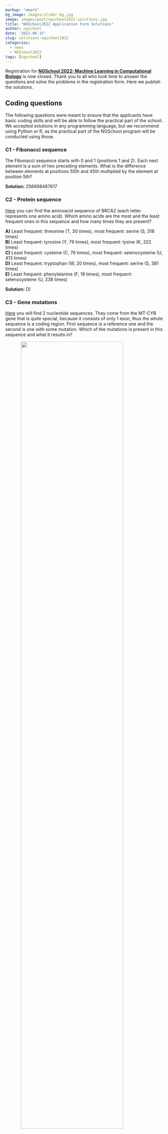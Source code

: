 ```yaml
---
markup: "mmark"
bg_image: images/slider-bg.jpg
image: images/post/ngschool2022-solutions.jpg
title: "NGSchool2022 Application Form Solutions"
author: ngschool
date: '2022-06-15'
slug: solutions-ngschool2022
categories:
  - news
  - NGSchool2022
tags: [ngschool]
---
```


Registration for <a href=/ngschool2022 target=”_blank”>**NGSchool 2022: Machine Learning in Computational Biology**</a> is now closed. Thank you to all who took time to answer the questions and solve the problems in the registration form. Here we publish the solutions.

## Coding questions

The following questions were meant to ensure that the applicants have basic coding skills and will be able to follow the practical part of the school. We accepted solutions in any programming language, but we recommend using Python or R, as the practical part of the NGSchool program will be conducted using those. 

### C1 - Fibonacci sequence 
The Fibonacci sequence starts with 0 and 1 (positions 1 and 2). Each next element is a sum of two preceding elements. What is the difference between elements at positions 55th and 45th multiplied by the element at position 5th?  

**Solution:** 256698487617

### C2 - Protein sequence

<a href=https://github.com/NGSchoolEU/ngs22_registration_form/blob/1cc647a3733e2c8a21b47aa497b4ca8c42457aa8/data/brca2.fasta target="_blank">Here</a> you can find the aminoacid sequence of BRCA2 (each letter represents one amino acid). Which amino acids are the most and the least frequent ones in this sequence and how many times they are present?  

**A)** Least frequent: threonine (T, 30 times), most frequent: serine (S, 318 times)  
**B)** Least frequent: tyrosine (Y, 79 times), most frequent: lysine (K, 322 times)  
**C)** Least frequent: cysteine (C, 76 times), most frequent: selenocysteine (U, 413 times)  
**D)** Least frequent: tryptophan (W, 20 times), most frequent: serine (S, 381 times)  
**E)** Least frequent: phenylalanine (F, 18 times), most frequent: selenocysteine (U, 238 times)  

**Solution:** D)

### C3 - Gene mutations
<a href=https://github.com/NGSchoolEU/ngs22_registration_form/blob/main/data/mt-cyb.fasta target="_blank">Here</a> you will find 2 nucleotide sequences. They come from the MT-CYB gene that is quite special, because it consists of only 1 exon, thus the whole sequence is a coding region. First sequence is a reference one and the second is one with some mutation. Which of the mutations is present in this sequence and what it results in?  

<img src="/images/post/ngschool2022-solutions-C3.jpg" style="width: 80%; display: block; margin-left: auto; margin-right: auto; ">
<br/><br/> 

**A)** G to A at position 752, resulting in change from glycine to asparagine  
**B)** G to A at position 869, resulting in change from glycine to threonine  
**C)** G to A at position 751, resulting in change from glycine to serine  
**D)** C to A at position 496, resulting in change from glycine to threonine  
**E)** G to A at position 826, resulting in change from phenylalanine to leucine  

**Solution:** C)

### C4 to C6 - scRNA-seq database

Single-cell RNA sequencing (scRNA-seq) is arguably the most dramatically growing technology in both scale and use today. A curated database of scRNA-seq studies is available at https://www.nxn.se/single-cell-studies. Answer the following questions using the snapshot of data from <a href=https://github.com/NGSchoolEU/ngs22_registration_form/blob/1cc647a3733e2c8a21b47aa497b4ca8c42457aa8/data/single-cell-studies.tsv target="_blank">github</a>.

**C4:** How many studies report data from more than one organism?  
**Solution:** 146

**C5:** After excluding the studies that report data from more than one organism, for which organism there are the most published studies, and how many?  
**Solution:** Mouse, 632

**C6:** After excluding the studies that report data from more than one organism, for which organism there are most reported cells, and how many?  
**Solution:** Human, 27659084

## Statistics and probability 

The following questions were supposed to make sure that you are familiar with basic concepts in probability and statistics.  

### SP1 and SP2

Celiac disease is an autoimmune disease that affects 1 in 100 worldwide. For people that have this disease, the ingestion of gluten causes serious damage in the small intestine and, if untreated, it can lead to development of other long-term health conditions. Celiac disease is hereditary - people with a first-degree relative with celiac disease (parent, child, sibling) have a 1 in 10 risk of developing celiac disease. A new diagnostic test has appeared on the market that claims to have a 95% accuracy in early detection of celiac disease.

**SP1:** What is the probability that a person who gets a positive result actually has Celiac disease, if no other members in their family have it?  
**Solution:** 0.16

**SP2:** What is the probability that a person who gets a positive result actually has Celiac disease, if they also have a first-degree relative diagnosed with it?  
**Solution:** 0.68

Explanation:

An accuracy of a test is measured as the number of cases it correctly detects as positives (true positive, TP), plus the number of controls it correctly reports as negative (true negative, TN), out of the total number of samples tested (including TP, TN, and false positives FP, and false negatives FN).  

Take a hypothetical scenario for SP1. If we tested 10,000 people, 100 of which have Celiac disease, a test with 0.95 accuracy would report 0.95 x 100 = 95 TP and 0.95 x 9,900 = 9,405 TN. It would also wrongly report 0.05 x 100 = 5 FN (people with disease who would get a negative test result), and 0.05 x 9,900 = 495 FP. Fraction of TP out of all the positives reported by the test is 95 / (95 + 495) = 0.16.  

In the SP2 scenario, the prevalence of disease is 10 times higher, so 1,000 out of 10,000 cases would be positive. Now the test with 95% accuracy would report 0.95 x 1,000 = 950 TP and 0.95 x 9,000 = 8,550 TN. It would also wrongly report 0.05 x 1,000 = 50 FN and 0.05 x 9,000 = 450 FP. Fraction of TP out of all the positives reported by the test now is 950 / (950 + 450) = 0.68.

### SP3
In a study that looked at the effect of substance A on the global gene expression levels of 20 thousand genes in 10 cell line samples, authors report significantly reduced and increased expression for 1287 and 446 genes, respectively (t-test, p value<0.05). Which of the following problems occurs in this analysis?  

**A)** T-test not applicable because of sample size  
**B)** Imbalanced classes  
**C)** No adjustment for multiple comparisons  
**D)** Comparison with another substance  
**E)** No correction for ethnicity of sample donors  

**Solution:** C)

### SP5
In the same experiment, their favourite gene X is found to be differentially expressed with a large absolute fold change and p value of 0.01. This means that…  

**A)** there is 1% probability that gene X with this or larger absolute fold change is not differentially expressed  
**B)** there is 1% probability that gene X would have this or larger absolute fold change if it was not differentially expressed  
**C)** the confidence that gene X is differentially expressed is 99%  
**D)** the significance of the differential expression of the gene X is 99%  
**E)** the variability of gene X expression differs significantly between groups and is higher than in 99% of other genes  

**Solution:** B)

### SP6
Select all relationships, which should be modelled with linear regression (multiple choice)  

**A)** protein concentration dependance on gene expression  
**B)** birth weight dependance on duration of pregnancy in weeks  
**C)** Alzheimer’s disease occurrence depending on gender and age  
**D)** life expectancy in cancer patients depending on TNM cancer stage  
**E)** A-F grade received on a test with respect to meat consumption (in kg) in the last month  
**F)** fever occurrence depending on recent bacterial infection  

**Solution:** A), B), D)

## Biological study design and interpretation

The last set of question checked that the applicants understand basics of biological study design and can critically interpret presented results.  

### R1
In the picture below you can find a figure and fragment of its description from the <a href=https://www.karger.com/Article/FullText/493214 target="_blank">paper</a> on the role of metformin in survival of pancreatic cancer patients. The paper describes a metaanalysis that is a statistical compilation of many similar studies on the specific topic. This metaanalysis included randomised clinical trials and observational studies done in many clinics. 

<img src="/images/post/ngschool2022-solutions-R1.jpg" style="width: 80%; display: block; margin-left: auto; margin-right: auto; ">
<br/><br/> 

What problem with this study can you identify based on the provided snippet?  
**A)** Commentaries should not be excluded  
**B)** Sample sizes from different studies are too variable to combine all those studies together  
**C)** Numbers of articles are inconsistent between text and figure  
**D)** Literature review was conducted in wrong order  
**E)** Cell line studies should not be excluded  

**Solution:** C)

## R2
In the picture you can find a figure with its caption from the paper <a href=https://www.nature.com/articles/nature12634 target="_blank">paper</a> on the mutational landscape of 12 types of cancers . Analysed types of cancers are identified by abbreviations at the bottom of panel a.

<img src="/images/post/ngschool2022-solutions-R2.jpg" style="width: 80%; display: block; margin-left: auto; margin-right: auto; ">
<br/><br/> 

Which of the following is true about this figure?  
**A)** Mutations in ovarian cancer (OV) are more frequent than in bladder cancer (BLCA)  
**B)** Changes from A to T are the most frequent ones in majority of cancers  
**C)** Glioblastomas (GMB) are a cancer type with the greatest number of outliers  
**D)** Proportion of mutations (panel b) are very similar in lung adenocarcinoma (LUAD) and breast adenocarcinoma (BRCA)  
**E)** Lung cancers (LUAD and LUSC) have more C to A mutations than other cancers  

**Solution:** E)

## Conclusion

We hope you enjoyed the problems in this year's NGSchool application form. Stay tuned for the announcment of the application results in the beginning of July!  
Also check out the program for NGSymposium2022 which will take place immediately after the summer school. There is still time to submit abstract for a chance to present your work at an international conference in Warsaw.

<a href=/ngsymposium2022><img src="/images/post/registration-ngsymposium2022.jpg" style="width: 80%; display: block; margin-left: auto; margin-right: auto; "></a>